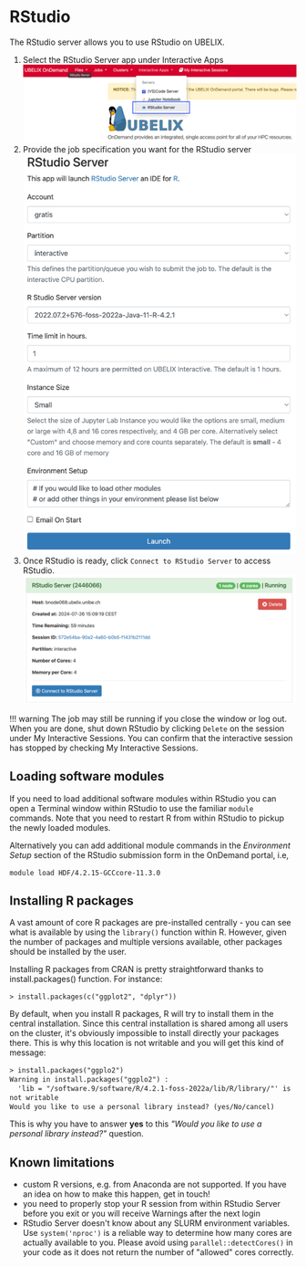 # RStudio

The RStudio server allows you to use RStudio on UBELIX.

1. Select the RStudio Server app under Interactive Apps
   ![ood rstudio](../../assets/images/ood-rstudio.png)
2. Provide the job specification you want for the RStudio server
   ![form-rstudio](../../assets/images/form-rstudio.png)
3. Once RStudio is ready, click `Connect to RStudio Server` to access RStudio.
   ![connect-rstudio](../../assets/images/connect-rstudio.png)

!!! warning
    The job may still be running if you close the window or log out. When you are done, shut down RStudio by clicking `Delete` on the session under My Interactive Sessions. You can confirm that the interactive session has stopped by checking My Interactive Sessions.

## Loading software modules

If you need to load additional software modules within RStudio you can open a
Terminal window within RStudio to use the familiar `module` commands. Note that
you need to restart R from within RStudio to pickup the newly loaded modules.

Alternatively you can add additional module commands in the *Environment Setup*
section of the RStudio submission form in the OnDemand portal, i.e,

```
module load HDF/4.2.15-GCCcore-11.3.0
```

## Installing R packages

A vast amount of core R packages are pre-installed centrally - you can see what is available by using the `library()` function within R. However, given the number of packages and multiple versions available, other packages should be installed by the user.

Installing R packages from CRAN is pretty straightforward thanks to install.packages() function. For instance:

```
> install.packages(c("ggplot2", "dplyr"))
```

By default, when you install R packages, R will try to install them in the central installation. Since this central installation is shared among all users on the cluster, it's obviously impossible to install directly your packages there. This is why this location is not writable and you will get this kind of message:

```
> install.packages("ggplo2")
Warning in install.packages("ggplo2") :
  'lib = "/software.9/software/R/4.2.1-foss-2022a/lib/R/library/"' is not writable
Would you like to use a personal library instead? (yes/No/cancel)
```

This is why you have to answer **yes** to this *"Would you like to use a personal library instead?"* question.

## Known limitations

- custom R versions, e.g. from Anaconda are not supported.
  If you have an idea on how to make this happen, get in touch!
- you need to properly stop your R session from within RStudio Server before you exit or you will receive Warnings after the next login
- RStudio Server doesn't know about any SLURM environment variables. Use `system('nproc')` is a reliable way to determine how many cores are actually available to you. Please avoid using `parallel::detectCores()` in your code as it does not return the number of "allowed" cores correctly.
